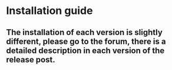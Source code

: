 # Installation guide

## The installation of each version is slightly different, please go to the forum, there is a detailed description in each version of the release post.